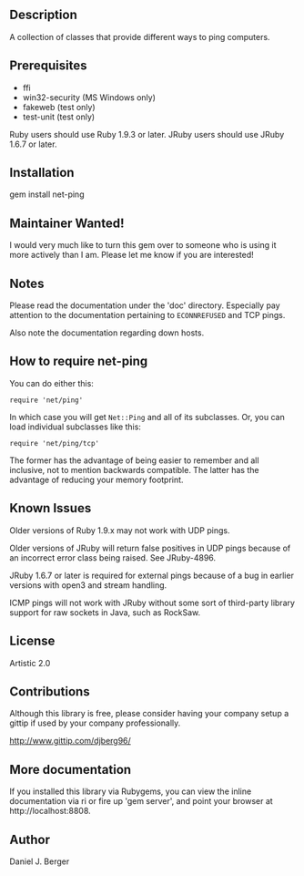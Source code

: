 ## Description
  A collection of classes that provide different ways to ping computers.

## Prerequisites
  * ffi
  * win32-security (MS Windows only)
  * fakeweb (test only)
  * test-unit (test only)

  Ruby users should use Ruby 1.9.3 or later.
  JRuby users should use JRuby 1.6.7 or later.

## Installation
  gem install net-ping

## Maintainer Wanted!
  I would very much like to turn this gem over to someone who is using it
  more actively than I am. Please let me know if you are interested!

## Notes
  Please read the documentation under the 'doc' directory. Especially pay
  attention to the documentation pertaining to `ECONNREFUSED` and TCP pings.

  Also note the documentation regarding down hosts.
## How to require net-ping
  You can do either this:

```
require 'net/ping'
```

  In which case you will get `Net::Ping` and all of its subclasses. Or,
  you can load individual subclasses like this:

```
require 'net/ping/tcp'
```

  The former has the advantage of being easier to remember and all inclusive,
  not to mention backwards compatible. The latter has the advantage of
  reducing your memory footprint.
   
## Known Issues
  Older versions of Ruby 1.9.x may not work with UDP pings.

  Older versions of JRuby will return false positives in UDP pings
  because of an incorrect error class being raised. See JRuby-4896.

  JRuby 1.6.7 or later is required for external pings because of a bug
  in earlier versions with open3 and stream handling.

  ICMP pings will not work with JRuby without some sort of third-party
  library support for raw sockets in Java, such as RockSaw.

## License
  Artistic 2.0

## Contributions
  Although this library is free, please consider having your company
  setup a gittip if used by your company professionally.

  http://www.gittip.com/djberg96/
   
## More documentation
  If you installed this library via Rubygems, you can view the inline
  documentation via ri or fire up 'gem server', and point your browser at
  http://localhost:8808.

## Author
  Daniel J. Berger
